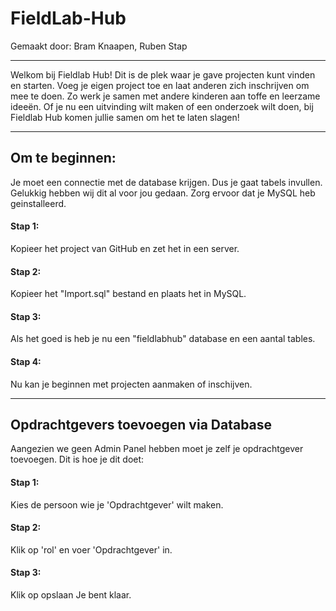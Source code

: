 # FieldLab-Hub

Gemaakt door: Bram Knaapen, Ruben Stap

---

Welkom bij Fieldlab Hub! Dit is de plek waar je gave projecten kunt vinden en starten. Voeg je eigen project toe en laat anderen zich inschrijven om mee te doen. Zo werk je samen met andere kinderen aan toffe en leerzame ideeën. Of je nu een uitvinding wilt maken of een onderzoek wilt doen, bij Fieldlab Hub komen jullie samen om het te laten slagen!

---

## Om te beginnen:

Je moet een connectie met de database krijgen. Dus je gaat tabels invullen. Gelukkig hebben wij dit al voor jou gedaan. Zorg ervoor dat je MySQL heb geinstalleerd.

#### Stap 1:

Kopieer het project van GitHub en zet het in een server.

#### Stap 2:

Kopieer het "Import.sql" bestand en plaats het in MySQL.

#### Stap 3:

Als het goed is heb je nu een "fieldlabhub" database en een aantal tables.

#### Stap 4:

Nu kan je beginnen met projecten aanmaken of inschijven.

---

## Opdrachtgevers toevoegen via Database

Aangezien we geen Admin Panel hebben moet je zelf je opdrachtgever toevoegen. Dit is hoe je dit doet:

#### Stap 1:

Kies de persoon wie je 'Opdrachtgever' wilt maken.

#### Stap 2:

Klik op 'rol' en voer 'Opdrachtgever' in.

#### Stap 3:

Klik op opslaan
Je bent klaar.
